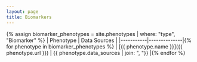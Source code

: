 ```yaml
---
layout: page
title: Biomarkers
---
```


{% assign biomarker_phenotypes = site.phenotypes | where: "type", "Biomarker" %}
| Phenotype | Data Sources |
|-----------|--------------|{% for phenotype in biomarker_phenotypes %}
| [{{ phenotype.name }}]({{ phenotype.url }}) | {{ phenotype.data_sources | join: ", "}} |{% endfor %}

